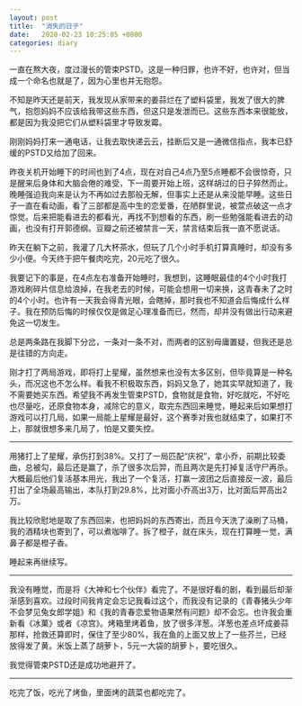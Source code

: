 ```yaml
---
layout: post
title:  "消失的日子"
date:   2020-02-23 10:25:05 +0800
categories: diary
---
```


一直在熬大夜，度过漫长的管束PSTD。这是一种归罪，也许不好，也许对，但当成一个命名也就是了，因为心里也并无抱怨。

不知是昨天还是前天，我发现从家带来的姜蒜烂在了塑料袋里，我发了很大的脾气，抱怨妈妈不应该给我带这些东西，但这只是发泄而已。这些东西本来很能放，都是因为我没把它们从塑料袋里才导致发霉。

刚刚妈妈打来一通电话，让我去取快递云云，挂断后又是一通微信指点，我本已舒缓的PSTD又给加了回来。

昨夜关机开始睡下的时间也到了4点，现在对自己4点乃至5点睡都不会很惊奇，只是醒来后身体和大脑会倦的难受，下一周要开始上班，这样胡过的日子猝然而止。晚睡强迫我向来是认为不再如过去那般无解，但事实上还是从来没能早睡。这些日子一直在看动画，看了三部都是高中生的恋爱番，在陋群里说，被萱点破这一点才惊觉。后来把能看进去的都看光，再找不到想看的东西，刷一些勉强能看进去的动画，也没有打开郭德纲。豆瓣之前还被禁言一天，禁言结束后我一直不愿说话。

昨天在躺下之前，我灌了几大杯茶水，但玩了几个小时手机打算真睡时，却没有多少小便。今天终于把午餐肉吃完，20元吃了很久。

我要记下的事是，在4点左右准备开始睡时，我想到，这睡眠最佳的4个小时我打游戏刷碎片信息给浪掉，在我老去的时候，可能会想用一切来换，这青春未了之时的4个小时。也许有一天我会得青光眼，会瞎掉，那时我也不知道会后悔成什么样子。我在预防后悔的时候仅仅是做足心理准备而已，然而，却并没有做出行动来避免这一切发生。

总是两条路在我脚下分岔，一条对一条不对，而两者的区别毋庸置疑，但我还是总是往错的方向走。

刚才打了两局游戏，即将打上星耀，虽然想来也没有太多区别，但毕竟算是一种名头，而况这也不怎么样。看我不积极取东西，妈妈又急了，她其实早就知道了，我不需要她买东西。希望我不再发生管束PSTD，食物就是食物，好吃就吃，不好吃也尽量吃，还原食物本身，减除它的意义，取完东西回来睡觉，睡起来后如果想打游戏可以打几局，如果一局能上星耀是最好，这个赛季对我也就结束了，如果打不上，那就很想多来几局了，怕是又要失控。

----

用猪打上了星耀，承伤打到38%。又打了一局匹配“庆祝”，拿小乔，前期比较委曲，总被勾，最后还是赢了，杀了很多次后羿，而且两次是先打掉复活守尸再杀。大概最后他们复活基本用光，我出了一个复活，打赢一波团之后直接反一波，最后打出了全场最高输出，本队打到29.8%，比对面小乔高出3万，比对面后羿高出2万。

我比较欣慰地是取了东西回来，也把妈妈的东西寄出，而且今天洗了澡刷了马桶，我的酒精块也寄到了，可以煮咖啡了。拆了橙子，就在床头，现在打算睡一觉，满鼻子都是橙子香。

睡起来再继续写。

----

我没有睡觉，而是将《大神和七个伙伴》看完了。不是很好看的剧，看到最后却渐渐感到喜欢。过段时间我肯定会忘记我看过这个，而我没有记录的《青春猪头少年不会梦见兔女郎学姐》和《我的青春恋爱物语果然有问题》却不会忘。也许我会重新看《冰菓》或者《凉宫》。烤箱里烤着鱼，放了很多洋葱。洋葱也差点坏成姜蒜那样，抢救还算即时，保住了至少80%，我在鱼的上面又放上了一些芥兰，已经放得发了黄。米饭上蒸了胡萝卜，5元一大袋的胡萝卜，要吃很久。

我觉得管束PSTD还是成功地避开了。

----

吃完了饭，吃光了烤鱼，里面烤的蔬菜也都吃完了。
